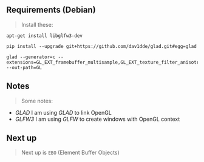 ## Requirements (Debian)
> Install these:

    apt-get install libglfw3-dev

    pip install --upgrade git+https://github.com/dav1dde/glad.git#egg=glad

    glad --generator=c --extensions=GL_EXT_framebuffer_multisample,GL_EXT_texture_filter_anisotropic --out-path=GL

## Notes
> Some notes:
* *GLAD* I am using *GLAD* to link OpenGL
* *GLFW3* I am using *GLFW* to create windows with OpenGL context

## Next up
> Next up is `EBO` (Element Buffer Objects)
